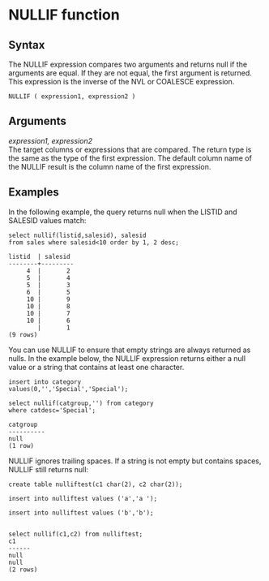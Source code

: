 # NULLIF function<a name="r_NULLIF_function"></a>

## Syntax<a name="r_NULLIF_function-synopsis"></a>

The NULLIF expression compares two arguments and returns null if the arguments are equal\. If they are not equal, the first argument is returned\. This expression is the inverse of the NVL or COALESCE expression\.

```
NULLIF ( expression1, expression2 )
```

## Arguments<a name="r_NULLIF_function-arguments"></a>

 *expression1, expression2*   
The target columns or expressions that are compared\. The return type is the same as the type of the first expression\. The default column name of the NULLIF result is the column name of the first expression\.

## Examples<a name="r_NULLIF_function-examples"></a>

In the following example, the query returns null when the LISTID and SALESID values match:

```
select nullif(listid,salesid), salesid
from sales where salesid<10 order by 1, 2 desc;

listid  | salesid
--------+---------
     4  |       2
     5  |       4
     5  |       3
     6  |       5
     10 |       9
     10 |       8
     10 |       7
     10 |       6
        |       1
(9 rows)
```

You can use NULLIF to ensure that empty strings are always returned as nulls\. In the example below, the NULLIF expression returns either a null value or a string that contains at least one character\.

```
insert into category
values(0,'','Special','Special');

select nullif(catgroup,'') from category
where catdesc='Special';

catgroup
----------
null
(1 row)
```

NULLIF ignores trailing spaces\. If a string is not empty but contains spaces, NULLIF still returns null:

```
create table nulliftest(c1 char(2), c2 char(2));

insert into nulliftest values ('a','a ');

insert into nulliftest values ('b','b');


select nullif(c1,c2) from nulliftest;
c1
------
null
null
(2 rows)
```